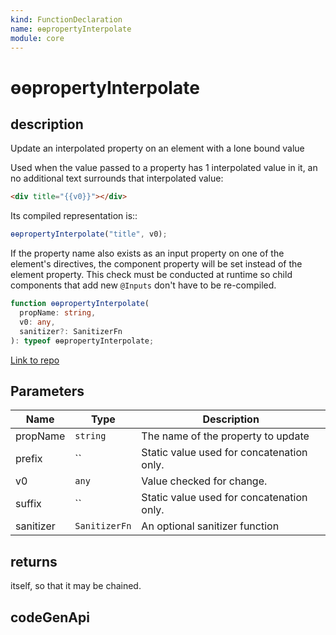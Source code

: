 ```yaml
---
kind: FunctionDeclaration
name: ɵɵpropertyInterpolate
module: core
---
```


# ɵɵpropertyInterpolate

## description

Update an interpolated property on an element with a lone bound value

Used when the value passed to a property has 1 interpolated value in it, an no additional text
surrounds that interpolated value:

```html
<div title="{{v0}}"></div>
```

Its compiled representation is::

```ts
ɵɵpropertyInterpolate("title", v0);
```

If the property name also exists as an input property on one of the element's directives,
the component property will be set instead of the element property. This check must
be conducted at runtime so child components that add new `@Inputs` don't have to be re-compiled.

```ts
function ɵɵpropertyInterpolate(
  propName: string,
  v0: any,
  sanitizer?: SanitizerFn
): typeof ɵɵpropertyInterpolate;
```

[Link to repo](https://github.com/timdeschryver/angular/blob/master/packages/core/src/render3/instructions/property_interpolation.ts#L46-L50)

## Parameters

| Name      | Type          | Description                               |
| --------- | ------------- | ----------------------------------------- |
| propName  | `string`      | The name of the property to update        |
| prefix    | ``            | Static value used for concatenation only. |
| v0        | `any`         | Value checked for change.                 |
| suffix    | ``            | Static value used for concatenation only. |
| sanitizer | `SanitizerFn` | An optional sanitizer function            |

## returns

itself, so that it may be chained.

## codeGenApi

